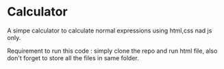 # Calculator

A simpe calculator to calculate normal expressions
using html,css nad js only.

Requirement to run this code :
simply clone the repo and run html file, also don't forget to  store all the files in same folder.
